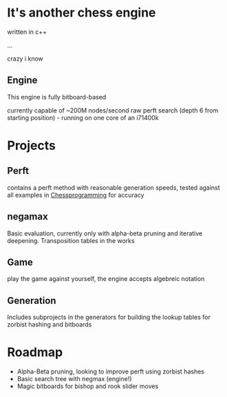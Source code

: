 # It's another chess engine
written in c++

...

crazy i know

## Engine
This engine is fully bitboard-based 

currently capable of ~200M nodes/second raw perft search (depth 6 from starting position) - running on one core of an i71400k

# Projects
## Perft
contains a perft method with reasonable generation speeds, tested against all examples in [Chessprogramming](https://www.chessprogramming.org/Perft_Results) for accuracy
## negamax
Basic evaluation, currently only with alpha-beta pruning and iterative deepening. Transposition tables in the works
## Game
play the game against yourself, the engine accepts algebreic notation

## Generation
Includes subprojects in the generators for building the lookup tables for zorbist hashing and bitboards

# Roadmap
- Alpha-Beta pruning, looking to improve perft using zorbist hashes
- Basic search tree with negmax (engine!)
- Magic bitboards for bishop and rook slider moves
